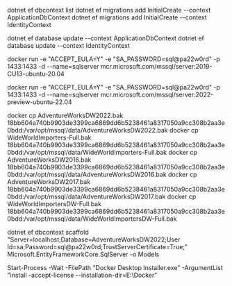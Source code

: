 dotnet ef dbcontext list
dotnet ef migrations add InitialCreate --context ApplicationDbContext
dotnet ef migrations add InitialCreate --context IdentityContext

dotnet ef database update --context ApplicationDbContext
dotnet ef database update --context IdentityContext

docker run -e "ACCEPT_EULA=Y" -e "SA_PASSWORD=sql@pa22w0rd" -p 1433:1433 -d --name=sqlserver mcr.microsoft.com/mssql/server:2019-CU13-ubuntu-20.04 

docker run -e "ACCEPT_EULA=Y" -e "SA_PASSWORD=sql@pa22w0rd" -p 1433:1433 -d --name=sqlserver mcr.microsoft.com/mssql/server:2022-preview-ubuntu-22.04 

docker cp AdventureWorksDW2022.bak 18bb604a740b9903de3399ca6869dd6b5238461a8317050a9cc308b2aa3e0bdd:/var/opt/mssql/data/AdventureWorksDW2022.bak
docker cp WideWorldImporters-Full.bak 18bb604a740b9903de3399ca6869dd6b5238461a8317050a9cc308b2aa3e0bdd:/var/opt/mssql/data/WideWorldImporters-Full.bak
docker cp AdventureWorksDW2016.bak 18bb604a740b9903de3399ca6869dd6b5238461a8317050a9cc308b2aa3e0bdd:/var/opt/mssql/data/AdventureWorksDW2016.bak
docker cp AdventureWorksDW2017.bak 18bb604a740b9903de3399ca6869dd6b5238461a8317050a9cc308b2aa3e0bdd:/var/opt/mssql/data/AdventureWorksDW2017.bak
docker cp WideWorldImportersDW-Full.bak 18bb604a740b9903de3399ca6869dd6b5238461a8317050a9cc308b2aa3e0bdd:/var/opt/mssql/data/WideWorldImportersDW-Full.bak

dotnet ef dbcontext scaffold "Server=localhost;Database=AdventureWorksDW2022;User Id=sa;Password=sql@pa22w0rd;TrustServerCertificate=True;" Microsoft.EntityFrameworkCore.SqlServer -o Models

Start-Process -Wait -FilePath "Docker Desktop Installer.exe" -ArgumentList "install -accept-license --installation-dir=E:\Docker"
